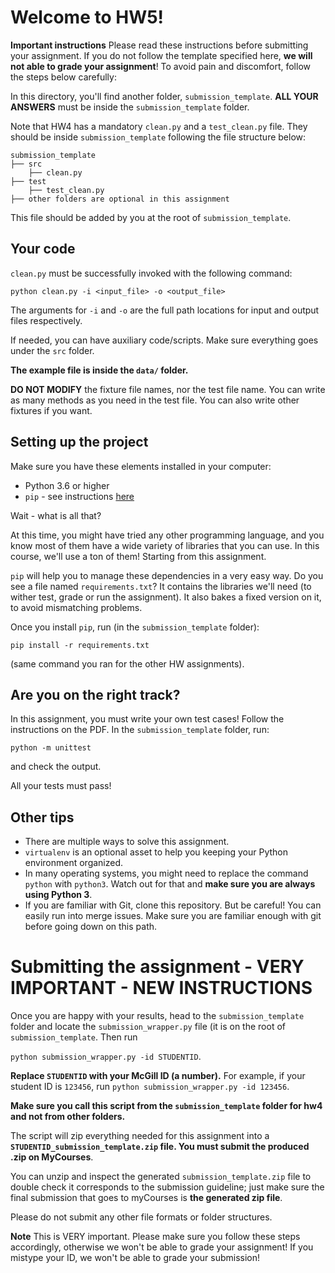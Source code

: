 # Welcome to HW5! 

**Important instructions** 
Please read these instructions before submitting your assignment. 
If you do not follow the template specified here, **we will not able to grade your assignment**! 
To avoid pain and discomfort, follow the steps below carefully:


In this directory, you'll find another folder, `submission_template`.
**ALL YOUR ANSWERS** must be inside the `submission_template` folder. 

Note that HW4 has a mandatory `clean.py` and a `test_clean.py` file. They should be inside `submission_template` following the file structure below:

```
submission_template
├── src
    ├── clean.py
├── test
    ├── test_clean.py
├── other folders are optional in this assignment
```

This file should be added by you at the root of `submission_template`.

## Your code

`clean.py` must be successfully invoked with the following command:

`python clean.py -i <input_file> -o <output_file>`

The arguments for `-i` and `-o` are the full path locations for input and output files respectively.

If needed, you can have auxiliary code/scripts. Make sure everything goes under the `src` folder.

**The example file is inside the `data/` folder.**

**DO NOT MODIFY** the fixture file names, nor the test file name. You can write as many methods as you need in the test file. You can also write other fixtures if you want. 

## Setting up the project

Make sure you have these elements installed in your computer:

* Python 3.6 or higher
* `pip` - see instructions [here](https://packaging.python.org/tutorials/installing-packages/)

Wait - what is all that?

At this time, you might have tried any other programming language, and you know most of them have a wide variety of libraries that you can use. In this course, we'll use a ton of them! Starting from this assignment.

`pip` will help you to manage these dependencies in a very easy way. Do you see a file named `requirements.txt`? It contains the libraries we'll need (to wither test, grade or run the assignment). It also bakes a fixed version on it, to avoid mismatching problems.

Once you install `pip`, run (in the `submission_template` folder):

```
pip install -r requirements.txt
```

(same command you ran for the other HW assignments).


## Are you on the right track?

In this assignment, you must write your own test cases! Follow the instructions on the PDF. In the `submission_template` folder, run:

```
python -m unittest
```

and check the output.

All your tests must pass!

## Other tips

* There are multiple ways to solve this assignment.
* `virtualenv` is an optional asset to help you keeping your Python environment organized.
* In many operating systems, you might need to replace the command `python` with `python3`. Watch out for that and **make sure you are always using Python 3**.
* If you are familiar with Git, clone this repository. But be careful! You can easily run into merge issues. Make sure you are familiar enough with git before going down on this path.

# Submitting the assignment - VERY IMPORTANT - NEW INSTRUCTIONS


Once you are happy with your results, head to the `submission_template` folder and locate the `submission_wrapper.py` file (it is on the root of `submission_template`. Then run

`python submission_wrapper.py -id STUDENTID`.

**Replace `STUDENTID` with your McGill ID (a number).** For example, if your student ID is `123456`, run `python submission_wrapper.py -id 123456`.

**Make sure you call this script from the `submission_template` folder for hw4 and not from other folders.**

The script will zip everything needed for this assignment into a **`STUDENTID_submission_template.zip` file. You must submit the produced .zip on MyCourses**.


You can unzip and inspect the generated `submission_template.zip` file to double check it corresponds to the submission guideline; just make sure the final submission that goes to myCourses is **the generated zip file**.

Please do not submit any other file formats or folder structures.

**Note** This is VERY important. Please make sure you follow these steps accordingly, otherwise we won't be able to grade your assignment! If you mistype your ID, we won't be able to grade your submission!
